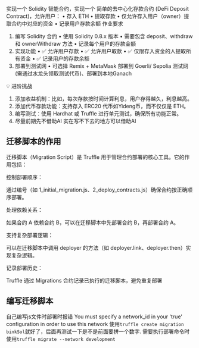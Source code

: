 实现一个 Solidity 智能合约，实现一个 简单的去中心化存款合约 (DeFi Deposit Contract)，允许用户：
 • 存入 ETH
 • 提取存款
 • 仅允许存入用户（owner）提取合约中对应的资金
 • 记录用户存款余额
作业要求
1. 编写 Solidity 合约
 • 使用 Solidity 0.8.x 版本
 • 需要包含 deposit、withdraw 和 ownerWithdraw 方法
 • 记录每个用户的存款金额
2. 实现功能
 • ✅ 允许用户存款
 • ✅ 允许用户取款
 • ✅ 仅限存入资金的人提取所有资金
 • ✅ 记录用户的存款余额
3. 部署到测试网
 • 可选择 Remix + MetaMask 部署到 Goerli/ Sepolia 测试网(需通过水龙头领取测试代币)、部署到本地Ganach

💡 进阶挑战
1. 添加收益机制：比如，每次存款按时间计算利息，用户存得越久，利息越高。
2. 添加代币存款功能：支持存入 ERC20 代币如Yideng币，而不仅仅是 ETH。
3. 编写测试：使用 Hardhat 或 Truffle 进行单元测试，确保所有功能正常。
4. 尽量前期先不借助AI 实在写不下去的地方可以借助AI


## 迁移脚本的作用
迁移脚本（Migration Script）是 Truffle 用于管理合约部署的核心工具。它的作用包括：

控制部署顺序：

通过编号（如 1_initial_migration.js、2_deploy_contracts.js）确保合约按正确顺序部署。

处理依赖关系：

如果合约 A 依赖合约 B，可以在迁移脚本中先部署合约 B，再部署合约 A。

支持复杂部署逻辑：

可以在迁移脚本中调用 deployer 的方法（如 deployer.link、deployer.then）实现复杂逻辑。

记录部署历史：

Truffle 通过 Migrations 合约记录已执行的迁移脚本，避免重复部署

## 编写迁移脚本
自己编写js文件时部署时报错 You must specify a network_id in your 'true' configuration in order to use this network
使用`truffle create migration binkSol`就好了，后面再测试一下是不是前面要拼一个数字.
需要执行部署命令时使用`truffle migrate --network development`

